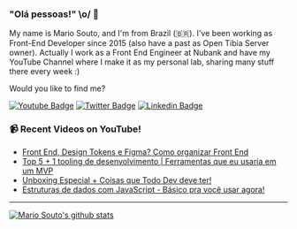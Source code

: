 ### "Olá pessoas!" \o/ 👋

My name is Mario Souto, and I'm from Brazil (🇧🇷). I've been working as Front-End Developer since 2015 (also have a past as Open Tibia Server owner). Actually I work as a Front End Engineer at Nubank and have my YouTube Channel where I make it as my personal lab, sharing many stuff there every week :)

Would you like to find me?

[![Youtube Badge](https://img.shields.io/badge/-Youtube-FF0000?style=flat-square&labelColor=FF0000&logo=youtube&logoColor=white&link=https://youtube.com/c/DevSoutinho)](https://youtube.com/c/DevSoutinho)
[![Twitter Badge](https://img.shields.io/badge/-Twitter-1ca0f1?style=flat-square&labelColor=1ca0f1&logo=twitter&logoColor=white&link=https://twitter.com/omariosouto)](https://twitter.com/omariosouto)
[![Linkedin Badge](https://img.shields.io/badge/-LinkedIn-blue?style=flat-square&logo=Linkedin&logoColor=white&link=https://www.linkedin.com/in/omariosouto)](https://www.linkedin.com/in/omariosouto)

### 📹 Recent Videos on YouTube!

<!-- YOUTUBE:START -->
- [Front End, Design Tokens e Figma? Como organizar Front End](https://www.youtube.com/watch?v=nVldkcP1Q1Q)
- [Top 5 + 1 tooling de desenvolvimento | Ferramentas que eu usaria em um MVP](https://www.youtube.com/watch?v=3KrDem7g0sQ)
- [Unboxing Especial + Coisas que Todo Dev deve ter!](https://www.youtube.com/watch?v=14H88k1xmDg)
- [Estruturas de dados com JavaScript - Básico pra você usar agora!](https://www.youtube.com/watch?v=MweeZn1rR8s)
<!-- YOUTUBE:END -->

____


[![Mario Souto's github stats](https://github-readme-stats.vercel.app/api?username=omariosouto&theme=dark&show_icons=true&count_private=true)](https://github.com/omariosouto)
